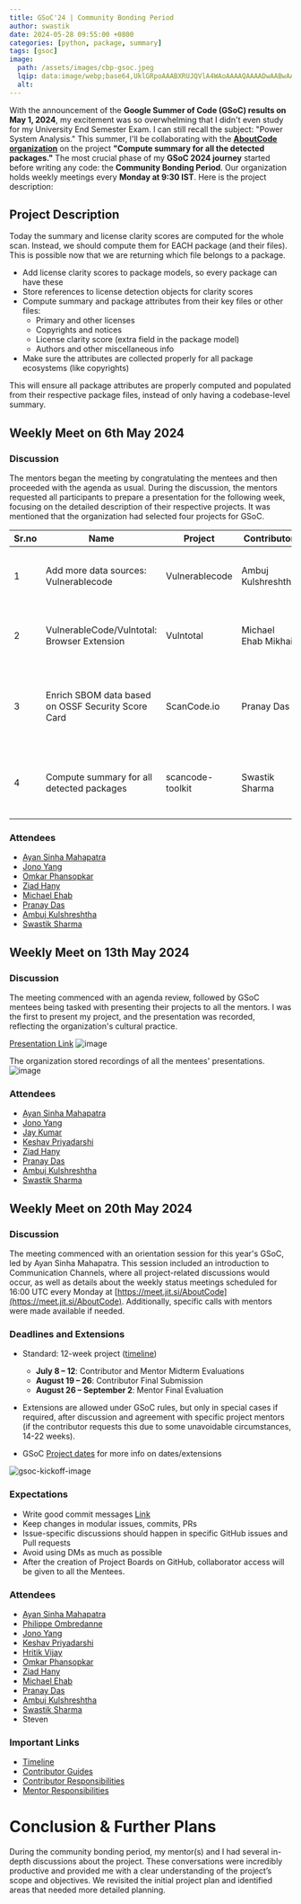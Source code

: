 ```yaml
---
title: GSoC'24 | Community Bonding Period
author: swastik
date: 2024-05-28 09:55:00 +0800
categories: [python, package, summary]
tags: [gsoc]
image:
  path: /assets/images/cbp-gsoc.jpeg
  lqip: data:image/webp;base64,UklGRpoAAABXRUJQVlA4WAoAAAAQAAAADwAABwAAQUxQSDIAAAARL0AmbZurmr57yyIiqE8oiG0bejIYEQTgqiDA9vqnsUSI6H+oAERp2HZ65qP/VIAWAFZQOCBCAAAA8AEAnQEqEAAIAAVAfCWkAALp8sF8rgRgAP7o9FDvMCkMde9PK7euH5M1m6VWoDXf2FkP3BqV0ZYbO6NA/VFIAAAA
  alt:
---
```


With the announcement of the **Google Summer of Code (GSoC) results on May 1, 2024**, my excitement was so overwhelming that I didn't even study for my University End Semester Exam. I can still recall the subject: "Power System Analysis." This summer, I'll be collaborating with the [**AboutCode organization**](https://aboutcode.org/) on the project **"Compute summary for all the detected packages."** The most crucial phase of my **GSoC 2024 journey** started before writing any code: the **Community Bonding Period**. Our organization holds weekly meetings every **Monday at 9:30 IST**. Here is the project description:



## Project Description

Today the summary and license clarity scores are computed for the whole scan. Instead, we should compute them for EACH package (and their files). This is possible now that we are returning which file belongs to a package.

- Add license clarity scores to package models, so every package can have these
- Store references to license detection objects for clarity scores
- Compute summary and package attributes from their key files or other files:
  - Primary and other licenses
  - Copyrights and notices
  - License clarity score (extra field in the package model)
  - Authors and other miscellaneous info
- Make sure the attributes are collected properly for all package ecosystems (like copyrights)

This will ensure all package attributes are properly computed and populated from their respective package files, instead of only having a codebase-level summary.

## Weekly Meet on 6th May 2024

### Discussion

The mentors began the meeting by congratulating the mentees and then proceeded with the agenda as usual. During the discussion, the mentors requested all participants to prepare a presentation for the following week, focusing on the detailed description of their respective projects. It was mentioned that the organization had selected four projects for GSoC.

| Sr.no | Name | Project | Contributor | Mentors |
|-------|------|---------|-------------|---------|
| 1     | Add more data sources: Vulnerablecode | Vulnerablecode | Ambuj Kulshreshtha | Tushar Goel, Ziad Hany, Keshav Priyadarshi |
| 2     | VulnerableCode/Vulntotal: Browser Extension | Vulntotal | Michael Ehab Mikhail | Keshav Priyadarshi, Ziad Hany, Omkar Phansopkar |
| 3     | Enrich SBOM data based on OSSF Security Score Card | ScanCode.io | Pranay Das | Thomas Druez, Tushar Goel, Ayan Sinha Mahapatra, Jay Kumar |
| 4     | Compute summary for all detected packages | scancode-toolkit | Swastik Sharma | Jono Yang, Ayan Sinha Mahapatra, Jay Kumar, Avishrant Sharma |

### Attendees

- [Ayan Sinha Mahapatra](https://github.com/AyanSinhaMahapatra)
- [Jono Yang](https://github.com/JonoYang)
- [Omkar Phansopkar](https://github.com/OmkarPh)
- [Ziad Hany](https://github.com/ziadhany)
- [Michael Ehab](https://github.com/michaelehab)
- [Pranay Das](https://github.com/404-geek)
- [Ambuj Kulshreshtha](https://github.com/ambuj-1211)
- [Swastik Sharma](https://github.com/swastkk)

## Weekly Meet on 13th May 2024

### Discussion

The meeting commenced with an agenda review, followed by GSoC mentees being tasked with presenting their projects to all the mentors. I was the first to present my project, and the presentation was recorded, reflecting the organization's cultural practice.

[Presentation Link](https://docs.google.com/presentation/d/1kuqFp2czs3H0i_NJE4hAKX4jw3C2LQp3Rys86olEHis/edit?usp=sharing)
![image](/assets/images/ppt-image.png)

The organization stored recordings of all the mentees' presentations.
![image](/assets/images/drive-ppts.png)

### Attendees

- [Ayan Sinha Mahapatra](https://github.com/AyanSinhaMahapatra)
- [Jono Yang](https://github.com/JonoYang)
- [Jay Kumar](https://github.com/35C4n0r)
- [Keshav Priyadarshi](https://github.com/keshav-space)
- [Ziad Hany](https://github.com/ziadhany)
- [Pranay Das](https://github.com/404-geek)
- [Ambuj Kulshreshtha](https://github.com/ambuj-1211)
- [Swastik Sharma](https://github.com/swastkk)

## Weekly Meet on 20th May 2024

### Discussion

The meeting commenced with an orientation session for this year's GSoC, led by Ayan Sinha Mahapatra. This session included an introduction to Communication Channels, where all project-related discussions would occur, as well as details about the weekly status meetings scheduled for 16:00 UTC every Monday at [https://meet.jit.si/AboutCode](https://meet.jit.si/AboutCode). Additionally, specific calls with mentors were made available if needed.

### Deadlines and Extensions

- Standard: 12-week project ([timeline](https://developers.google.com/open-source/gsoc/timeline))
  - **July 8 – 12**: Contributor and Mentor Midterm Evaluations
  - **August 19 – 26**: Contributor Final Submission
  - **August 26 – September 2**: Mentor Final Evaluation

- Extensions are allowed under GSoC rules, but only in special cases if required, after discussion and agreement with specific project mentors (if the contributor requests this due to some unavoidable circumstances, 14-22 weeks).

- GSoC [Project dates](https://developers.google.com/open-source/gsoc/help/project-dates) for more info on dates/extensions

![gsoc-kickoff-image](/assets/images/gsoc-kickoff.png)

### Expectations

- Write good commit messages [Link](https://cbea.ms/git-commit/)
- Keep changes in modular issues, commits, PRs
- Issue-specific discussions should happen in specific GitHub issues and Pull requests
- Avoid using DMs as much as possible
- After the creation of Project Boards on GitHub, collaborator access will be given to all the Mentees.

### Attendees

- [Ayan Sinha Mahapatra](https://github.com/AyanSinhaMahapatra)
- [Philippe Ombredanne](https://github.com/pombredanne)
- [Jono Yang](https://github.com/JonoYang)
- [Keshav Priyadarshi](https://github.com/keshav-space)
- [Hritik Vijay](https://github.com/Hritik14)
- [Omkar Phansopkar](https://github.com/OmkarPh)
- [Ziad Hany](https://github.com/ziadhany)
- [Michael Ehab](https://github.com/michaelehab)
- [Pranay Das](https://github.com/404-geek)
- [Ambuj Kulshreshtha](https://github.com/ambuj-1211)
- [Swastik Sharma](https://github.com/swastkk)
- Steven

### Important Links

- [Timeline](https://developers.google.com/open-source/gsoc/timeline)
- [Contributor Guides](https://google.github.io/gsocguides/student/)
- [Contributor Responsibilities](https://developers.google.com/open-source/gsoc/help/responsibilities#gsoc_contributor_responsibilities)
- [Mentor Responsibilities](https://developers.google.com/open-source/gsoc/help/responsibilities#mentor_responsibilities)

# Conclusion & Further Plans

During the community bonding period, my mentor(s) and I had several in-depth discussions about the project. These conversations were incredibly productive and provided me with a clear understanding of the project’s scope and objectives. We revisited the initial project plan and identified areas that needed more detailed planning.
